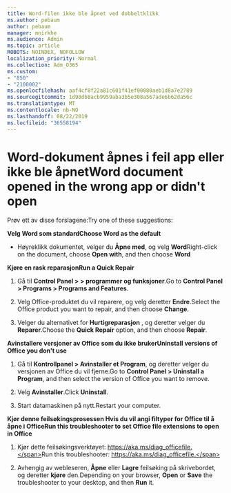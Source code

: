 ```yaml
---
title: Word-filen ikke ble åpnet ved dobbeltklikk
ms.author: pebaum
author: pebaum
manager: mnirkhe
ms.audience: Admin
ms.topic: article
ROBOTS: NOINDEX, NOFOLLOW
localization_priority: Normal
ms.collection: Adm_O365
ms.custom:
- "850"
- "2100002"
ms.openlocfilehash: aaf4cf8f22a81c601f41ef00080aeb1d8a7e2789
ms.sourcegitcommit: 1d98db8acb9959aba3b5e308a567ade6b62da56c
ms.translationtype: MT
ms.contentlocale: nb-NO
ms.lasthandoff: 08/22/2019
ms.locfileid: "36558194"
---
```

# <a name="word-document-opened-in-the-wrong-app-or-didnt-open"></a><span data-ttu-id="98c75-102">Word-dokument åpnes i feil app eller ikke ble åpnet</span><span class="sxs-lookup"><span data-stu-id="98c75-102">Word document opened in the wrong app or didn't open</span></span>

<span data-ttu-id="98c75-103">Prøv ett av disse forslagene:</span><span class="sxs-lookup"><span data-stu-id="98c75-103">Try one of these suggestions:</span></span>

<span data-ttu-id="98c75-104">**Velg Word som standard**</span><span class="sxs-lookup"><span data-stu-id="98c75-104">**Choose Word as the default**</span></span>

- <span data-ttu-id="98c75-105">Høyreklikk dokumentet, velger du **Åpne med**, og velg **Word**</span><span class="sxs-lookup"><span data-stu-id="98c75-105">Right-click on the document, choose **Open with**, and then choose **Word**</span></span>

<span data-ttu-id="98c75-106">**Kjøre en rask reparasjon**</span><span class="sxs-lookup"><span data-stu-id="98c75-106">**Run a Quick Repair**</span></span>

1. <span data-ttu-id="98c75-107">Gå til **Control Panel > > programmer og funksjoner**.</span><span class="sxs-lookup"><span data-stu-id="98c75-107">Go to **Control Panel > Programs > Programs and Features**.</span></span>

2. <span data-ttu-id="98c75-108">Velg Office-produktet du vil reparere, og velg deretter **Endre**.</span><span class="sxs-lookup"><span data-stu-id="98c75-108">Select the Office product you want to repair, and then choose **Change**.</span></span>

3. <span data-ttu-id="98c75-109">Velger du alternativet for **Hurtigreparasjon** , og deretter velger du **Reparer**.</span><span class="sxs-lookup"><span data-stu-id="98c75-109">Choose the **Quick Repair** option, and then choose **Repair**.</span></span>

<span data-ttu-id="98c75-110">**Avinstallere versjoner av Office som du ikke bruker**</span><span class="sxs-lookup"><span data-stu-id="98c75-110">**Uninstall versions of Office you don't use**</span></span>

1. <span data-ttu-id="98c75-111">Gå til **Kontrollpanel > Avinstaller et Program**, og deretter velger du versjonen av Office du vil fjerne.</span><span class="sxs-lookup"><span data-stu-id="98c75-111">Go to **Control Panel > Uninstall a Program**, and then select the version of Office you want to remove.</span></span>

2. <span data-ttu-id="98c75-112">Velg **Avinstaller**.</span><span class="sxs-lookup"><span data-stu-id="98c75-112">Click **Uninstall**.</span></span>

3. <span data-ttu-id="98c75-113">Start datamaskinen på nytt.</span><span class="sxs-lookup"><span data-stu-id="98c75-113">Restart your computer.</span></span>

<span data-ttu-id="98c75-114">**Kjør denne feilsøkingsprosessen Hvis du vil angi filtyper for Office til å åpne i Office**</span><span class="sxs-lookup"><span data-stu-id="98c75-114">**Run this troubleshooter to set Office file extensions to open in Office**</span></span>

1. <span data-ttu-id="98c75-115">Kjør dette feilsøkingsverktøyet: https://aka.ms/diag_officefile.</span><span class="sxs-lookup"><span data-stu-id="98c75-115">Run this troubleshooter: https://aka.ms/diag_officefile.</span></span>

2. <span data-ttu-id="98c75-116">Avhengig av webleseren, **Åpne** eller **Lagre** feilsøking på skrivebordet, og deretter **kjøre** den.</span><span class="sxs-lookup"><span data-stu-id="98c75-116">Depending on your browser, **Open** or **Save** the troubleshooter to your desktop, and then **Run** it.</span></span>
